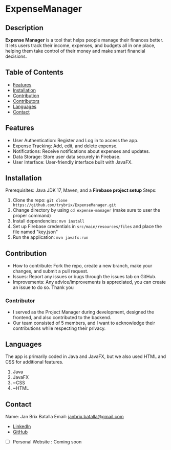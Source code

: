 # ExpenseManager

## Description 
**Expense Manager** is a tool that helps people manage their finances better. It lets users track their income, expenses, and budgets all in one place, helping them take control of their money and make smart financial decisions. <br>

## Table of Contents
- [Features](#Features)
- [Installation](#Installation)
- [Contribution](#Contribution)
- [Contributors](#Contributors)
- [Languages](#Languages)
- [Contact](#contact)

## Features
- User Authentication: Register and Log in to access the app.
- Expense Tracking: Add, edit, and delete expense.
- Notifications: Receive notifications about expenses and updates.
- Data Storage: Store user data securely in Firebase.
- User Interface: User-friendly interface built with JavaFX.

## Installation
Prerequisites: Java JDK 17, Maven, and a **Firebase project setup**
Steps:
1. Clone the repo: `git clone https://github.com/trybrix/ExpenseManager.git`
2. Change directory by using `cd expense-manager` (make sure to user the proper command)
3. Install dependencies: `mvn install`
4. Set up Firebase credentials in `src/main/resources/files` and place the file named "key.json"
5. Run the application: `mvn javafx:run`

## Contribution
- How to contribute: Fork the repo, create a new branch, make your changes, and submit a pull request.
- Issues: Report any issues or bugs through the issues tab on GitHub.
- Improvements: Any advice/improvements is appreciated, you can create an issue to do so. Thank you

### Contributor
- I served as the Project Manager during development, designed the frontend, and also contributed to the backend.
- Our team consisted of 5 members, and I want to acknowledge their contributions while respecting their privacy.

## Languages
The app is primarily coded in Java and JavaFX, but we also used HTML and CSS for additional features.
1. Java
2. JavaFX
3. ~CSS
4. ~HTML

## Contact
Name: Jan Brix Batalla
Email: janbrix.batalla@gmail.com
- [LinkedIn](https://www.linkedin.com/in/janbrix-batalla/)
- [GitHub](https://github.com/trybrix)
- [ ] Personal Website : Coming soon
